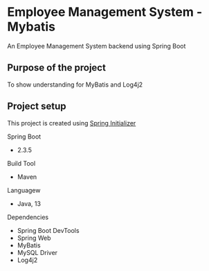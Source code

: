 # Employee Management System - Mybatis

An Employee Management System backend using Spring Boot

## Purpose of the project

To show understanding for MyBatis and Log4j2

## Project setup

This project is created using [Spring Initializer](https://start.spring.io/)

Spring Boot

- 2.3.5

Build Tool

- Maven

Languagew

- Java, 13

Dependencies

- Spring Boot DevTools
- Spring Web
- MyBatis
- MySQL Driver
- Log4j2


